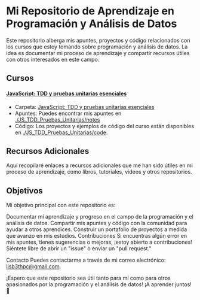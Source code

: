 # Mi Repositorio de Aprendizaje en Programación y Análisis de Datos

Este repositorio alberga mis apuntes, proyectos y código relacionados con los cursos que estoy tomando sobre programación y análisis de datos. La idea es documentar mi proceso de aprendizaje y compartir recursos útiles con otros interesados en este campo.

## Cursos

#### **[JavaScript: TDD y pruebas unitarias esenciales](https://es.linkedin.com/learning/javascript-tdd-y-pruebas-unitarias-esencial/tdd-tipos-de-testing)**

- Carpeta: [JavaScript: TDD y pruebas unitarias esenciales](./JS_TDD_Pruebas_Unitarias/)
- Apuntes: Puedes encontrar mis apuntes en [./JS_TDD_Pruebas_Unitarias/notes](./JS_TDD_Pruebas_Unitarias/notes/)
- Código: Los proyectos y ejemplos de código del curso están disponibles en [./JS_TDD_Pruebas_Unitarias/code](./JS_TDD_Pruebas_Unitarias/code/).

## Recursos Adicionales

Aquí recopilaré enlaces a recursos adicionales que me han sido útiles en mi proceso de aprendizaje, como libros, tutoriales, videos y otros repositorios.

<!--
Recurso 1: Descripción breve del recurso.
Recurso 2: Descripción breve del recurso.
-->

## Objetivos

Mi objetivo principal con este repositorio es:

Documentar mi aprendizaje y progreso en el campo de la programación y el análisis de datos.
Compartir mis apuntes y código con la comunidad para ayudar a otros aprendices.
Construir un portafolio de proyectos a medida que avanzo en mis estudios.
Contribuciones
Si encuentras algún error en mis apuntes, tienes sugerencias o mejoras, ¡estoy abierto a contribuciones! Siéntete libre de abrir un "issue" o enviar un "pull request."

Contacto
Puedes contactarme a través de mi correo electrónico: lisb3thpc@gmail.com.

¡Espero que este repositorio sea útil tanto para mí como para otros apasionados por la programación y el análisis de datos! ¡A aprender juntos! 🚀